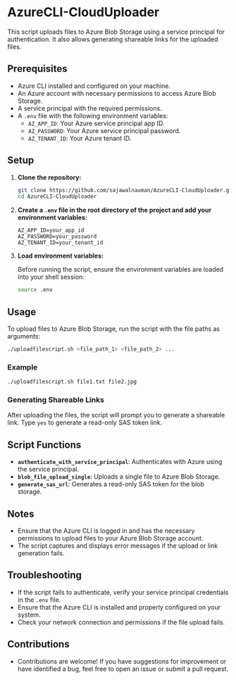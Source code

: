 # AzureCLI-CloudUploader

This script uploads files to Azure Blob Storage using a service principal for authentication. It also allows generating shareable links for the uploaded files.

## Prerequisites

- Azure CLI installed and configured on your machine.
- An Azure account with necessary permissions to access Azure Blob Storage.
- A service principal with the required permissions.
- A `.env` file with the following environment variables:
  - `AZ_APP_ID`: Your Azure service principal app ID.
  - `AZ_PASSWORD`: Your Azure service principal password.
  - `AZ_TENANT_ID`: Your Azure tenant ID.

## Setup

1. **Clone the repository:**

    ```bash
    git clone https://github.com/sajawalnauman/AzureCLI-CloudUploader.git
    cd AzureCLI-CloudUploader
    ```

2. **Create a `.env` file in the root directory of the project and add your environment variables:**

    ```plaintext
    AZ_APP_ID=your_app_id
    AZ_PASSWORD=your_password
    AZ_TENANT_ID=your_tenant_id
    ```

3. **Load environment variables:**

    Before running the script, ensure the environment variables are loaded into your shell session:

    ```bash
    source .env
    ```

## Usage

To upload files to Azure Blob Storage, run the script with the file paths as arguments:

```bash
./uploadfilescript.sh <file_path_1> <file_path_2> ...
```

### Example

```bash
./uploadfilescript.sh file1.txt file2.jpg
```

### Generating Shareable Links

After uploading the files, the script will prompt you to generate a shareable link. Type `yes` to generate a read-only SAS token link.

## Script Functions

- **`authenticate_with_service_principal`**: Authenticates with Azure using the service principal.
- **`blob_file_upload_single`**: Uploads a single file to Azure Blob Storage.
- **`generate_sas_url`**: Generates a read-only SAS token for the blob storage.

## Notes

- Ensure that the Azure CLI is logged in and has the necessary permissions to upload files to your Azure Blob Storage account.
- The script captures and displays error messages if the upload or link generation fails.

## Troubleshooting

- If the script fails to authenticate, verify your service principal credentials in the `.env` file.
- Ensure that the Azure CLI is installed and properly configured on your system.
- Check your network connection and permissions if the file upload fails.

## Contributions
- Contributions are welcome! If you have suggestions for improvement or have identified a bug, feel free to open an issue or submit a pull request.
